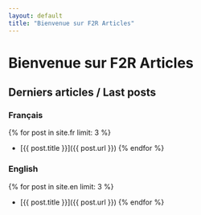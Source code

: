 ```yaml
---
layout: default
title: "Bienvenue sur F2R Articles"
---
```


# Bienvenue sur F2R Articles

## Derniers articles / Last posts

### Français
{% for post in site.fr limit: 3 %}
- [{{ post.title }}]({{ post.url }})
{% endfor %}

### English
{% for post in site.en limit: 3 %}
- [{{ post.title }}]({{ post.url }})
{% endfor %}
